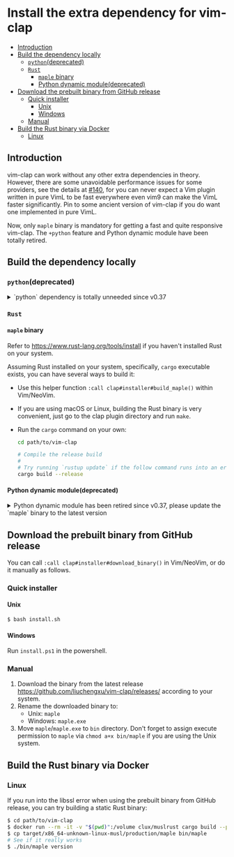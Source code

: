 # Install the extra dependency for vim-clap

<!-- TOC GFM -->

* [Introduction](#introduction)
* [Build the dependency locally](#build-the-dependency-locally)
  * [`python`(deprecated)](#pythondeprecated)
  * [`Rust`](#rust)
    * [`maple` binary](#maple-binary)
    * [Python dynamic module(deprecated)](#python-dynamic-moduledeprecated)
* [Download the prebuilt binary from GitHub release](#download-the-prebuilt-binary-from-github-release)
  * [Quick installer](#quick-installer)
    * [Unix](#unix)
    * [Windows](#windows)
  * [Manual](#manual)
* [Build the Rust binary via Docker](#build-the-rust-binary-via-docker)
  * [Linux](#linux)

<!-- /TOC -->

## Introduction

vim-clap can work without any other extra dependencies in theory. However, there are some unavoidable performance issues for some providers, see the details at [#140](https://github.com/liuchengxu/vim-clap/issues/140), for you can never expect a Vim plugin written in pure VimL to be fast everywhere even vim9 can make the VimL faster significantly. Pin to some ancient version of vim-clap if you do want one implemented in pure VimL.

Now, only `maple` binary is mandatory for getting a fast and quite responsive vim-clap. The `+python` feature and Python dynamic module have been totally retired.

## Build the dependency locally

### `python`(deprecated)

<details>
  <summary>`python` dependency is totally unneeded since v0.37</summary>

If you want to use the advanced built-in fuzzy match filter which uses the [fzy algorithm](https://github.com/jhawthorn/fzy/blob/master/ALGORITHM.md) implemented in python, then the `python` support is required:

- Vim: `:pyx print("Hello")` should be `Hello`.
- NeoVim:

  ```bash
  # ensure you have installed pynvim
  $ python3 -m pip install pynvim
  ```

</details>

### `Rust`

#### `maple` binary

Refer to https://www.rust-lang.org/tools/install if you haven't installed Rust on your system.

Assuming Rust installed on your system, specifically, `cargo` executable exists, you can have several ways to build it:

- Use this helper function `:call clap#installer#build_maple()` within Vim/NeoVim.

- If you are using macOS or Linux, building the Rust binary is very convenient, just go to the clap plugin directory and run `make`.

- Run the `cargo` command on your own:

  ```bash
  cd path/to/vim-clap

  # Compile the release build
  #
  # Try running `rustup update` if the follow command runs into an error.
  cargo build --release
  ```

#### Python dynamic module(deprecated)

<details>
  <summary>Python dynamic module has been retired since v0.37, please update the `maple` binary to the latest version</summary>

If you don't have `+python`, you can safely skip this section, it's totally fine, vim-clap can still work very well with only `maple` binary installed. This Python dynamic module is mainly for saving the async job when the data set is small.

Now PyO3(v0.11+) supports stable Rust, therefore the nightly Rust is no longer required. Simply use `:call clap#installer#build_python_dynamic_module()` to install the Python dynamic module written in Rust for 10x faster fuzzy filter than the Python version. Refer to the post [Make Vim Python plugin 10x faster using Rust](http://liuchengxu.org/posts/speed-up-vim-python-plugin-using-rust/) for the whole story.

~~[Python dynamic module](https://github.com/liuchengxu/vim-clap#python-dynamic-module) needs to be compiled using Rust nightly, ensure you have installed it if you want to run the installer function successfully:~~

```bash
# You do not have to install Rust nightly since #471
$ rustup toolchain install nightly
```

</details>

## Download the prebuilt binary from GitHub release

You can call `:call clap#installer#download_binary()` in Vim/NeoVim, or do it manually as follows.

### Quick installer

#### Unix

```bash
$ bash install.sh
```

#### Windows

Run `install.ps1` in the powershell.

### Manual

1. Download the binary from the latest release https://github.com/liuchengxu/vim-clap/releases/ according to your system.
2. Rename the downloaded binary to:
   - Unix: `maple`
   - Windows: `maple.exe`
3. Move `maple`/`maple.exe` to `bin` directory. Don't forget to assign execute permission to `maple` via `chmod a+x bin/maple` if you are using the Unix system.

## Build the Rust binary via Docker

### Linux

If you run into the libssl error when using the prebuilt binary from GitHub release, you can try building a static Rust binary:

```bash
$ cd path/to/vim-clap
$ docker run --rm -it -v "$(pwd)":/volume clux/muslrust cargo build --profile production --locked
$ cp target/x86_64-unknown-linux-musl/production/maple bin/maple
# See if it really works
$ ./bin/maple version
```
